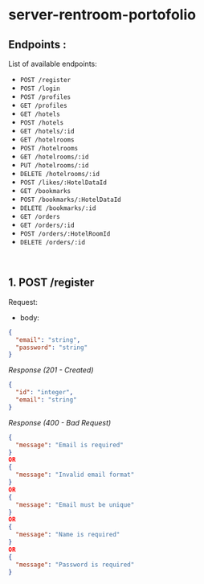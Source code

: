 # server-rentroom-portofolio

## Endpoints :

List of available endpoints:

- `POST /register`
- `POST /login`
- `POST /profiles`
- `GET /profiles`
- `GET /hotels`
- `POST /hotels`
- `GET /hotels/:id`
- `GET /hotelrooms`
- `POST /hotelrooms`
- `GET /hotelrooms/:id`
- `PUT /hotelrooms/:id`
- `DELETE /hotelrooms/:id`
- `POST /likes/:HotelDataId`
- `GET /bookmarks`
- `POST /bookmarks/:HotelDataId`
- `DELETE /bookmarks/:id`
- `GET /orders`
- `GET /orders/:id`
- `POST /orders/:HotelRoomId`
- `DELETE /orders/:id`

&nbsp;

## 1. POST /register

Request:

- body:

```json
{
  "email": "string",
  "password": "string"
}
```

_Response (201 - Created)_

```json
{
  "id": "integer",
  "email": "string"
}
```

_Response (400 - Bad Request)_

```json
{
  "message": "Email is required"
}
OR
{
  "message": "Invalid email format"
}
OR
{
  "message": "Email must be unique"
}
OR
{
  "message": "Name is required"
}
OR
{
  "message": "Password is required"
}
```

&nbsp;
